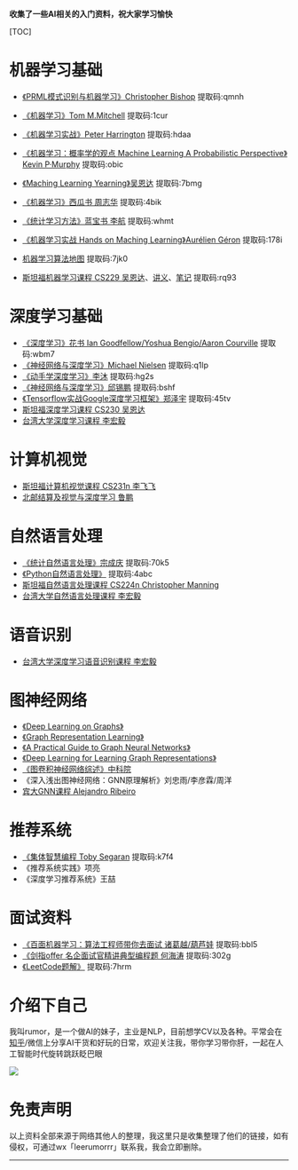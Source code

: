 **收集了一些AI相关的入门资料，祝大家学习愉快**

[TOC]

# 机器学习基础

- [《PRML模式识别与机器学习》Christopher Bishop](https://pan.baidu.com/s/1ZA_rVnG22Yv-mrpLCNRqZg) 提取码:qmnh

- [《机器学习》Tom M.Mitchell](https://pan.baidu.com/s/1Zh_psZz5uFlT9xLl-b9rwg) 提取码:1cur

- [《机器学习实战》Peter Harrington](https://pan.baidu.com/s/19UVBADUfpFn9MrIgN--HmA) 提取码:hdaa

- [《机器学习：概率学的观点 Machine Learning A Probabilistic Perspective》Kevin P·Murphy](https://pan.baidu.com/s/1GbRHzIpHjhjq77ahSfeZNg) 提取码:obic

- [《Maching Learning Yearning》吴恩达](https://pan.baidu.com/s/1wIzoS8s3U774sCn-NZLQZg) 提取码:7bmg

- [《机器学习》西瓜书 周志华](https://pan.baidu.com/s/1fm-Phv-36YfAXjwruEVJdg) 提取码:4bik
- [《统计学习方法》蓝宝书 李航](https://pan.baidu.com/s/18__1mReqaurq0gxJstyXWw) 提取码:whmt
- [《机器学习实战 Hands on Maching Learning》Aurélien Géron](https://pan.baidu.com/s/1lQjZD6qvWwm2BiHrMopHfg) 提取码:178i
- [机器学习算法地图](https://pan.baidu.com/s/1XDbt5ts76RwsnduSA1Y-jA) 提取码:7jk0
- [斯坦福机器学习课程 CS229 吴恩达](https://www.bilibili.com/video/BV164411b7dx?from=search&seid=3818382633409058698)、[讲义](https://github.com/TheisTrue/MLofAndrew-Ng)、[笔记](https://pan.baidu.com/s/1rhK3VrJSXWo7qj_RXMXihQ) 提取码:rq93

# 深度学习基础

- [《深度学习》花书 Ian Goodfellow/Yoshua Bengio/Aaron Courville](https://pan.baidu.com/s/1NT5L00rvGtKg9BPmEYg3Xg) 提取码:wbm7
- [《神经网络与深度学习》Michael Nielsen](https://pan.baidu.com/s/1zRmyR9Yy2FVcUgq9-VauIA) 提取码:q1lp
- [《动手学深度学习》李沐](https://pan.baidu.com/s/1jbScYxHSAwsRCgMmE3xQaQ) 提取码:hg2s
- [《神经网络与深度学习》邱锡鹏](https://pan.baidu.com/s/1DHAKrVIFIoqLDuWoZlpgcg) 提取码:bshf
- [《Tensorflow实战Google深度学习框架》郑泽宇](https://pan.baidu.com/s/1n-PSeneqtpZlPRKCx5VyJg) 提取码:45tv
- [斯坦福深度学习课程 CS230 吴恩达](https://www.bilibili.com/video/BV1p7411Y7M8?from=search&seid=15858260431540984302)
- [台湾大学深度学习课程 李宏毅](https://www.bilibili.com/video/BV1JE411g7XF?from=search&seid=15830488177859710366)

# 计算机视觉

- [斯坦福计算机视觉课程 CS231n 李飞飞](https://www.bilibili.com/video/BV1nJ411z7fe?from=search&seid=4849356188203058857)
- [北邮结算及视觉与深度学习 鲁鹏](https://www.bilibili.com/video/BV1V54y1B7K3?from=search&seid=4849356188203058857)

# 自然语言处理

- [《统计自然语言处理》宗成庆](https://pan.baidu.com/s/10W_ebygrvXrq4AIiFWg3) 提取码:70k5
- [《Python自然语言处理》](https://pan.baidu.com/s/13Xy4LJATDZlAV4iqAj4cbw) 提取码:4abc
- [斯坦福自然语言处理课程 CS224n Christopher Manning](https://www.bilibili.com/video/BV1pt411h7aT?from=search&seid=335450819919994778)
- [台湾大学自然语言处理课程 李宏毅](https://www.bilibili.com/video/BV1wE411W7TV?from=search&seid=335450819919994778)

# 语音识别

- [台湾大学深度学习语音识别课程 李宏毅](https://www.bilibili.com/video/BV1BE411p7wY?from=search&seid=15570127191290897018)

# 图神经网络

- [《Deep Learning on Graphs》](http://cse.msu.edu/~mayao4/dlg_book/)
- [《Graph Representation Learning》](https://www.cs.mcgill.ca/~wlh/grl_book/)
- [《A Practical Guide to Graph Neural Networks》](https://deepai.org/publication/a-practical-guide-to-graph-neural-networks)
- [《Deep Learning for Learning Graph Representations》](https://arxiv.org/abs/2001.00293v1)
- [《图卷积神经网络综述》中科院](https://kns.cnki.net/kcms/detail/11.1826.tp.20191104.1632.006.html)
- 《深入浅出图神经网络：GNN原理解析》刘忠雨/李彦霖/周洋
- [宾大GNN课程 Alejandro Ribeiro](https://www.bilibili.com/video/av457264185/)

# 推荐系统

- [《集体智慧编程 Toby Segaran](https://pan.baidu.com/s/1JuQ2cYpMM8XqrcLlidMipA) 提取码:k7f4
- 《推荐系统实践》项亮
- 《深度学习推荐系统》王喆

# 面试资料

- [《百面机器学习：算法工程师带你去面试 诸葛越/葫芦娃](https://pan.baidu.com/s/1HpFw-JbEZH8ovs4LcYSX8A) 提取码:bbl5
- [《剑指offer 名企面试官精讲典型编程题 何海涛](https://pan.baidu.com/s/1p6kBS8Q5zkndInhMBGSyrg) 提取码:302g
- [《LeetCode题解》](https://pan.baidu.com/s/1nr6H895XpPp-bbY2xVs4qQ) 提取码:7hrm

# 介绍下自己

我叫rumor，是一个做AI的妹子，主业是NLP，目前想学CV以及各种。平常会在[知乎](https://www.zhihu.com/people/rumor-lee)/微信上分享AI干货和好玩的日常，欢迎关注我，带你学习带你肝，一起在人工智能时代旋转跳跃眨巴眼

![](https://tva1.sinaimg.cn/large/0081Kckwly1glr9p8vne8j3076076q3e.jpg)

# 免责声明

以上资料全部来源于网络其他人的整理，我这里只是收集整理了他们的链接，如有侵权，可通过wx「leerumorrr」联系我，我会立即删除。

---

